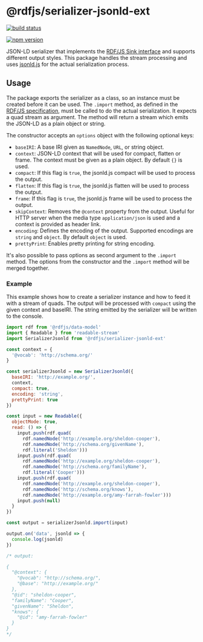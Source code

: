 # @rdfjs/serializer-jsonld-ext

[![build status](https://img.shields.io/github/actions/workflow/status/rdfjs-base/serializer-jsonld-ext/test.yaml?branch=master)](https://github.com/rdfjs-base/serializer-jsonld-ext/actions/workflows/test.yaml)

[![npm version](https://img.shields.io/npm/v/@rdfjs/serializer-jsonld-ext.svg)](https://www.npmjs.com/package/@rdfjs/serializer-jsonld-ext)

JSON-LD serializer that implements the [RDF/JS Sink interface](http://rdf.js.org/stream-spec/#sink-interface) and supports different output styles.
This package handles the stream processing and uses [jsonld.js](https://github.com/digitalbazaar/jsonld.js) for the actual serialization process. 

## Usage

The package exports the serializer as a class, so an instance must be created before it can be used.
The `.import` method, as defined in the [RDF/JS specification](http://rdf.js.org/#sink-interface), must be called to do the actual serialization.
It expects a quad stream as argument.
The method will return a stream which emits the JSON-LD as a plain object or string.

The constructor accepts an `options` object with the following optional keys:

- `baseIRI`: A base IRI given as `NamedNode`, `URL`, or string object.
- `context`: JSON-LD context that will be used for compact, flatten or frame.
  The context must be given as a plain object.
  By default `{}` is used.
- `compact`: If this flag is `true`, the jsonld.js compact will be used to process the output. 
- `flatten`: If this flag is `true`, the jsonld.js flatten will be used to process the output.
- `frame`: If this flag is `true`, the jsonld.js frame will be used to process the output.
- `skipContext`: Removes the `@context` property from the output.
  Useful for HTTP server when the media type `application/json` is used and a context is provided as header link. 
- `encoding`: Defines the encoding of the output.
  Supported encodings are `string` and `object`.
  By default `object` is used.
- `prettyPrint`: Enables pretty printing for string encoding.

It's also possible to pass options as second argument to the `.import` method.
The options from the constructor and the `.import` method will be merged together.

### Example

This example shows how to create a serializer instance and how to feed it with a stream of quads.
The output will be processed with `compact` using the given context and baseIRI.
The string emitted by the serializer will be written to the console.

```javascript
import rdf from '@rdfjs/data-model'
import { Readable } from 'readable-stream'
import SerializerJsonld from '@rdfjs/serializer-jsonld-ext'

const context = {
  '@vocab': 'http://schema.org/'
}

const serializerJsonld = new SerializerJsonld({
  baseIRI: 'http://example.org/',
  context,
  compact: true,
  encoding: 'string',
  prettyPrint: true
})

const input = new Readable({
  objectMode: true,
  read: () => {
    input.push(rdf.quad(
      rdf.namedNode('http://example.org/sheldon-cooper'),
      rdf.namedNode('http://schema.org/givenName'),
      rdf.literal('Sheldon')))
    input.push(rdf.quad(
      rdf.namedNode('http://example.org/sheldon-cooper'),
      rdf.namedNode('http://schema.org/familyName'),
      rdf.literal('Cooper')))
    input.push(rdf.quad(
      rdf.namedNode('http://example.org/sheldon-cooper'),
      rdf.namedNode('http://schema.org/knows'),
      rdf.namedNode('http://example.org/amy-farrah-fowler')))
    input.push(null)
  }
})

const output = serializerJsonld.import(input)

output.on('data', jsonld => {
  console.log(jsonld)
})

/* output:

{
  "@context": {
    "@vocab": "http://schema.org/",
    "@base": "http://example.org/"
  },
  "@id": "sheldon-cooper",
  "familyName": "Cooper",
  "givenName": "Sheldon",
  "knows": {
    "@id": "amy-farrah-fowler"
  }
}
*/
```

